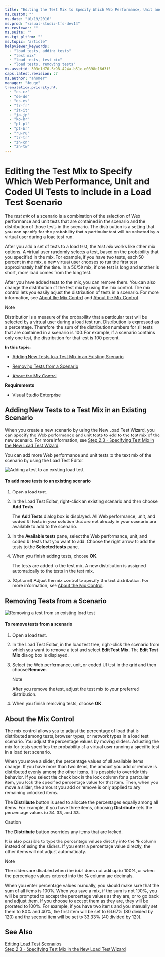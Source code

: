 ```yaml
---
title: "Editing the Test Mix to Specify Which Web Performance, Unit and Coded UI Tests to Include in a Load Test Scenario"
ms.custom: ""
ms.date: "10/19/2016"
ms.prod: "visual-studio-tfs-dev14"
ms.reviewer: ""
ms.suite: ""
ms.tgt_pltfrm: ""
ms.topic: "article"
helpviewer_keywords: 
  - "load tests, adding tests"
  - "test mix"
  - "load tests, test mix"
  - "load tests, removing tests"
ms.assetid: 303e1d70-5d98-424a-b51e-e0898e16d3f8
caps.latest.revision: 27
ms.author: "ahomer"
manager: "douge"
translation.priority.ht: 
  - "cs-cz"
  - "de-de"
  - "es-es"
  - "fr-fr"
  - "it-it"
  - "ja-jp"
  - "ko-kr"
  - "pl-pl"
  - "pt-br"
  - "ru-ru"
  - "tr-tr"
  - "zh-cn"
  - "zh-tw"
---
```

# Editing the Test Mix to Specify Which Web Performance, Unit and Coded UI Tests to Include in a Load Test Scenario
The *test mix* of a scenario is a combination of the selection of Web performance and unit tests that are contained in the scenario and the distribution of those tests in the scenario. The distribution is a setting that you can specify for the probability that a particular test will be selected by a virtual user during a load test run.  
  
 After you add a set of tests to a load test, the *test mix* works like other mix options. A virtual user randomly selects a test, based on the probability that you specified in the mix. For example, if you have two tests, each 50 percent in the mix, a new virtual user chooses to run the first test approximately half the time. In a 50/50 mix, if one test is long and another is short, more load comes from the long test.  
  
 After you have added tests to the mix, you can remove them. You can also change the distribution of the test mix by using the mix control. The mix control lets you easily adjust the distribution of tests in a scenario. For more information, see [About the Mix Control](../test/303e1d70-5d98-424a-b51e-e0898e16d3f8.md#EditingTestMixAboutMixControl) and [About the Mix Control](http://msdn.microsoft.com/en-us/2b64f0cf-c917-4e4e-a8df-1efcc9ff57f8).  
  
> [!NOTE]
>  Distribution is a measure of the probability that a particular test will be selected by a virtual user during a load test run. Distribution is expressed as a percentage. Therefore, the sum of the distribution numbers for all tests that are contained in a scenario is 100. For example, if a scenario contains only one test, the distribution for that test is 100 percent.  
  
 **In this topic:**  
  
-   [Adding New Tests to a Test Mix in an Existing Scenario](../test/303e1d70-5d98-424a-b51e-e0898e16d3f8.md#EditingTestMixAddTest)  
  
-   [Removing Tests from a Scenario](../test/303e1d70-5d98-424a-b51e-e0898e16d3f8.md#EditingTestMixRemoveTest)  
  
-   [About the Mix Control](../test/303e1d70-5d98-424a-b51e-e0898e16d3f8.md#EditingTestMixAboutMixControl)  
  
 **Requirements**  
  
-   Visual Studio Enterprise  
  
##  <a name="EditingTestMixAddTest"></a> Adding New Tests to a Test Mix in an Existing Scenario  
 When you create a new scenario by using the New Load Test Wizard, you can specify the Web performance and unit tests to add to the test mix of the new scenario. For more information, see [Step 2.3 - Specifying Test Mix in the New Load Test Wizard](../test_notintoc/creating-load-tests.md#CreatingLoadTestsUsingWizardStep2_3).  
  
 You can add more Web performance and unit tests to the text mix of the scenario by using the Load Test Editor.  
  
 ![Adding a test to an existing load test](../test/media/ltest_addingtests.png "LTest_AddingTests")  
  
#### To add more tests to an existing scenario  
  
1.  Open a load test.  
  
2.  In the Load Test Editor, right-click an existing scenario and then choose **Add Tests**.  
  
     The **Add Tests** dialog box is displayed. All Web performance, unit, and coded UI tests in your solution that are not already in your scenario are available to add to the scenario.  
  
3.  In the **Available tests** pane, select the Web performance, unit, and coded UI tests that you want to add. Choose the right arrow to add the tests to the **Selected tests** pane.  
  
4.  When you finish adding tests, choose **OK**.  
  
     The tests are added to the test mix. A new distribution is assigned automatically to the tests in the test mix.  
  
5.  (Optional) Adjust the mix control to specify the test distribution. For more information, see [About the Mix Control](../test/303e1d70-5d98-424a-b51e-e0898e16d3f8.md#EditingTestMixAboutMixControl).  
  
##  <a name="EditingTestMixRemoveTest"></a> Removing Tests from a Scenario  
 ![Removing a test from an existing load test](../test/media/ltest_removetest.png "LTest_RemoveTest")  
  
#### To remove tests from a scenario  
  
1.  Open a load test.  
  
2.  In the Load Test Editor, in the load test tree, right-click the scenario from which you want to remove a test and select **Edit Test Mix**. The **Edit Test Mix** dialog box is displayed.  
  
3.  Select the Web performance, unit, or coded UI test in the grid and then choose **Remove**.  
  
    > [!NOTE]
    >  After you remove the test, adjust the test mix to your preferred distribution.  
  
4.  When you finish removing tests, choose **OK**.  
  
##  <a name="EditingTestMixAboutMixControl"></a> About the Mix Control  
 The mix control allows you to adjust the percentage of load that is distributed among tests, browser types, or network types in a load test scenario. You adjust the percentage values by moving sliders. Adjusting the mix for tests specifies the probability of a virtual user running a specific test in a load test scenario.  
  
 When you move a slider, the percentage values of all available items change. If you have more than two items, the amount you add or remove is distributed evenly among the other items. It is possible to override this behavior. If you select the check box in the lock column for a particular item, you lock the specified percentage value for that item. Then, when you move a slider, the amount you add or remove is only applied to any remaining unlocked items.  
  
 The **Distribute** button is used to allocate the percentages equally among all items. For example, if you have three items, choosing **Distribute** sets the percentage values to 34, 33, and 33.  
  
> [!CAUTION]
>  The **Distribute** button overrides any items that are locked.  
  
 It is also possible to type the percentage values directly into the **%** column instead of using the sliders. If you enter a percentage value directly, the other items will not adjust automatically.  
  
> [!NOTE]
>  The sliders are disabled when the total does not add up to 100%, or when the percentage values entered into the **%** column are decimals.  
  
 When you enter percentage values manually, you should make sure that the sum of all items is 100%. When you save a mix, if the sum is not 100%, you will be prompted to accept the percentage values as they are, or to go back and adjust them. If you choose to accept them as they are, they will be prorated to 100%.  For example, if you have two items and you manually set them to 80% and 40%, the first item will be set to 66.67% (80 divided by 120) and the second item will be set to 33.33% (40 divided by 120).  
  
## See Also  
 [Editing Load Test Scenarios](../test/editing-load-test-scenarios-using-the-load-test-editor.md)   
 [Step 2.3 - Specifying Test Mix in the New Load Test Wizard](../test_notintoc/creating-load-tests.md#CreatingLoadTestsUsingWizardStep2_3)